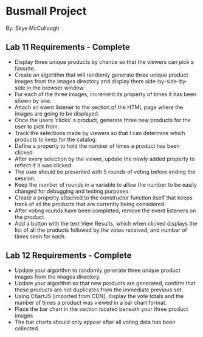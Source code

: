 # **Busmall Project**
By: Skye McCullough


## Lab 11 Requirements - Complete

* Display three unique products by chance so that the viewers can pick a favorite.
* Create an algorithm that will randomly generate three unique product images from the images directory and display them side-by-side-by-side in the browser window.
* For each of the three images, increment its property of times it has been shown by one.
* Attach an event listener to the section of the HTML page where the images are going to be displayed.
* Once the users ‘clicks’ a product, generate three new products for the user to pick from. 
* Track the selections made by viewers so that I can determine which products to keep for the catalog. 
*  Define a property to hold the number of times a product has been clicked.
* After every selection by the viewer, update the newly added property to reflect if it was clicked.
* The user should be presented with 5 rounds of voting before ending the session. 
* Keep the number of rounds in a variable to allow the number to be easily changed for debugging and testing purposes.
* Create a property attached to the constructor function itself that keeps track of all the products that are currently being considered.
* After voting rounds have been completed, remove the event listeners on the product.
* Add a button with the text View Results, which when clicked displays the list of all the products followed by the votes received, and number of times seen for each. 


## Lab 12 Requirements - Complete
* Update your algorithm to randomly generate three unique product images from the images directory.
* Update your algorithm so that new products are generated, confirm that these products are not duplicates from the immediate previous set.
* Using ChartJS (imported from CDN), display the vote totals and the number of times a product was viewed in a bar chart format.
* Place the bar chart in the section located beneath your three product images
* The bar charts should only appear after all voting data has been collected.